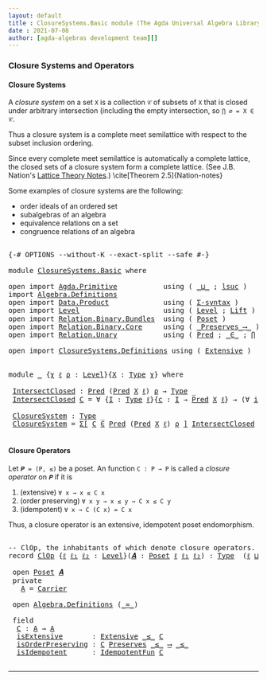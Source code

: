 ```yaml
---
layout: default
title : ClosureSystems.Basic module (The Agda Universal Algebra Library)
date : 2021-07-08
author: [agda-algebras development team][]
---
```


### Closure Systems and Operators

#### Closure Systems

A *closure system* on a set `X` is a collection `𝒞` of subsets of `X` that is closed
under arbitrary intersection (including the empty intersection, so `⋂ ∅ = X ∈ 𝒞`.

Thus a closure system is a complete meet semilattice with respect to the subset
inclusion ordering.

Since every complete meet semilattice is automatically a complete lattice, the closed
sets of a closure system form a complete lattice.
(See J.B. Nation's [Lattice Theory Notes](http://math.hawaii.edu/~jb/math618/Nation-LatticeTheory.pdf).)
\cite[Theorem 2.5]{Nation-notes}

Some examples of closure systems are the following:

* order ideals of an ordered set
* subalgebras of an algebra
* equivalence relations on a set
* congruence relations of an algebra


<pre class="Agda">

<a id="961" class="Symbol">{-#</a> <a id="965" class="Keyword">OPTIONS</a> <a id="973" class="Pragma">--without-K</a> <a id="985" class="Pragma">--exact-split</a> <a id="999" class="Pragma">--safe</a> <a id="1006" class="Symbol">#-}</a>

<a id="1011" class="Keyword">module</a> <a id="1018" href="ClosureSystems.Basic.html" class="Module">ClosureSystems.Basic</a> <a id="1039" class="Keyword">where</a>

<a id="1046" class="Keyword">open</a> <a id="1051" class="Keyword">import</a> <a id="1058" href="Agda.Primitive.html" class="Module">Agda.Primitive</a>           <a id="1083" class="Keyword">using</a> <a id="1089" class="Symbol">(</a> <a id="1091" href="Agda.Primitive.html#810" class="Primitive Operator">_⊔_</a> <a id="1095" class="Symbol">;</a> <a id="1097" href="Agda.Primitive.html#780" class="Primitive">lsuc</a> <a id="1102" class="Symbol">)</a>     <a id="1108" class="Keyword">renaming</a> <a id="1117" class="Symbol">(</a> <a id="1119" href="Agda.Primitive.html#326" class="Primitive">Set</a> <a id="1123" class="Symbol">to</a> <a id="1126" class="Primitive">Type</a> <a id="1131" class="Symbol">)</a>
<a id="1133" class="Keyword">import</a> <a id="1140" href="Algebra.Definitions.html" class="Module">Algebra.Definitions</a>
<a id="1160" class="Keyword">open</a> <a id="1165" class="Keyword">import</a> <a id="1172" href="Data.Product.html" class="Module">Data.Product</a>             <a id="1197" class="Keyword">using</a> <a id="1203" class="Symbol">(</a> <a id="1205" href="Data.Product.html#916" class="Function">Σ-syntax</a> <a id="1214" class="Symbol">)</a>
<a id="1216" class="Keyword">open</a> <a id="1221" class="Keyword">import</a> <a id="1228" href="Level.html" class="Module">Level</a>                    <a id="1253" class="Keyword">using</a> <a id="1259" class="Symbol">(</a> <a id="1261" href="Agda.Primitive.html#597" class="Postulate">Level</a> <a id="1267" class="Symbol">;</a> <a id="1269" href="Level.html#400" class="Record">Lift</a> <a id="1274" class="Symbol">)</a>   <a id="1278" class="Keyword">renaming</a> <a id="1287" class="Symbol">(</a> <a id="1289" href="Agda.Primitive.html#764" class="Primitive">zero</a> <a id="1294" class="Symbol">to</a> <a id="1297" class="Primitive">ℓ₀</a> <a id="1300" class="Symbol">)</a>
<a id="1302" class="Keyword">open</a> <a id="1307" class="Keyword">import</a> <a id="1314" href="Relation.Binary.Bundles.html" class="Module">Relation.Binary.Bundles</a>  <a id="1339" class="Keyword">using</a> <a id="1345" class="Symbol">(</a> <a id="1347" href="Relation.Binary.Bundles.html#3028" class="Record">Poset</a> <a id="1353" class="Symbol">)</a>
<a id="1355" class="Keyword">open</a> <a id="1360" class="Keyword">import</a> <a id="1367" href="Relation.Binary.Core.html" class="Module">Relation.Binary.Core</a>     <a id="1392" class="Keyword">using</a> <a id="1398" class="Symbol">(</a> <a id="1400" href="Relation.Binary.Core.html#1563" class="Function Operator">_Preserves_⟶_</a> <a id="1414" class="Symbol">)</a>
<a id="1416" class="Keyword">open</a> <a id="1421" class="Keyword">import</a> <a id="1428" href="Relation.Unary.html" class="Module">Relation.Unary</a>           <a id="1453" class="Keyword">using</a> <a id="1459" class="Symbol">(</a> <a id="1461" href="Relation.Unary.html#1101" class="Function">Pred</a> <a id="1466" class="Symbol">;</a> <a id="1468" href="Relation.Unary.html#1523" class="Function Operator">_∈_</a> <a id="1472" class="Symbol">;</a> <a id="1474" href="Relation.Unary.html#4741" class="Function">⋂</a> <a id="1476" class="Symbol">)</a>

<a id="1479" class="Keyword">open</a> <a id="1484" class="Keyword">import</a> <a id="1491" href="ClosureSystems.Definitions.html" class="Module">ClosureSystems.Definitions</a> <a id="1518" class="Keyword">using</a> <a id="1524" class="Symbol">(</a> <a id="1526" href="ClosureSystems.Definitions.html#523" class="Function">Extensive</a> <a id="1536" class="Symbol">)</a>


<a id="1540" class="Keyword">module</a> <a id="1547" href="ClosureSystems.Basic.html#1547" class="Module">_</a> <a id="1549" class="Symbol">{</a><a id="1550" href="ClosureSystems.Basic.html#1550" class="Bound">χ</a> <a id="1552" href="ClosureSystems.Basic.html#1552" class="Bound">ℓ</a> <a id="1554" href="ClosureSystems.Basic.html#1554" class="Bound">ρ</a> <a id="1556" class="Symbol">:</a> <a id="1558" href="Agda.Primitive.html#597" class="Postulate">Level</a><a id="1563" class="Symbol">}{</a><a id="1565" href="ClosureSystems.Basic.html#1565" class="Bound">X</a> <a id="1567" class="Symbol">:</a> <a id="1569" href="ClosureSystems.Basic.html#1126" class="Primitive">Type</a> <a id="1574" href="ClosureSystems.Basic.html#1550" class="Bound">χ</a><a id="1575" class="Symbol">}</a> <a id="1577" class="Keyword">where</a>

 <a id="1585" href="ClosureSystems.Basic.html#1585" class="Function">IntersectClosed</a> <a id="1601" class="Symbol">:</a> <a id="1603" href="Relation.Unary.html#1101" class="Function">Pred</a> <a id="1608" class="Symbol">(</a><a id="1609" href="Relation.Unary.html#1101" class="Function">Pred</a> <a id="1614" href="ClosureSystems.Basic.html#1565" class="Bound">X</a> <a id="1616" href="ClosureSystems.Basic.html#1552" class="Bound">ℓ</a><a id="1617" class="Symbol">)</a> <a id="1619" href="ClosureSystems.Basic.html#1554" class="Bound">ρ</a> <a id="1621" class="Symbol">→</a> <a id="1623" href="ClosureSystems.Basic.html#1126" class="Primitive">Type</a> <a id="1628" class="Symbol">_</a>
 <a id="1631" href="ClosureSystems.Basic.html#1585" class="Function">IntersectClosed</a> <a id="1647" href="ClosureSystems.Basic.html#1647" class="Bound">C</a> <a id="1649" class="Symbol">=</a> <a id="1651" class="Symbol">∀</a> <a id="1653" class="Symbol">{</a><a id="1654" href="ClosureSystems.Basic.html#1654" class="Bound">I</a> <a id="1656" class="Symbol">:</a> <a id="1658" href="ClosureSystems.Basic.html#1126" class="Primitive">Type</a> <a id="1663" href="ClosureSystems.Basic.html#1552" class="Bound">ℓ</a><a id="1664" class="Symbol">}{</a><a id="1666" href="ClosureSystems.Basic.html#1666" class="Bound">c</a> <a id="1668" class="Symbol">:</a> <a id="1670" href="ClosureSystems.Basic.html#1654" class="Bound">I</a> <a id="1672" class="Symbol">→</a> <a id="1674" href="Relation.Unary.html#1101" class="Function">Pred</a> <a id="1679" href="ClosureSystems.Basic.html#1565" class="Bound">X</a> <a id="1681" href="ClosureSystems.Basic.html#1552" class="Bound">ℓ</a><a id="1682" class="Symbol">}</a> <a id="1684" class="Symbol">→</a> <a id="1686" class="Symbol">(∀</a> <a id="1689" href="ClosureSystems.Basic.html#1689" class="Bound">i</a> <a id="1691" class="Symbol">→</a> <a id="1693" class="Symbol">(</a><a id="1694" href="ClosureSystems.Basic.html#1666" class="Bound">c</a> <a id="1696" href="ClosureSystems.Basic.html#1689" class="Bound">i</a><a id="1697" class="Symbol">)</a> <a id="1699" href="Relation.Unary.html#1523" class="Function Operator">∈</a> <a id="1701" href="ClosureSystems.Basic.html#1647" class="Bound">C</a><a id="1702" class="Symbol">)</a> <a id="1704" class="Symbol">→</a> <a id="1706" href="Relation.Unary.html#4741" class="Function">⋂</a> <a id="1708" href="ClosureSystems.Basic.html#1654" class="Bound">I</a> <a id="1710" href="ClosureSystems.Basic.html#1666" class="Bound">c</a> <a id="1712" href="Relation.Unary.html#1523" class="Function Operator">∈</a> <a id="1714" href="ClosureSystems.Basic.html#1647" class="Bound">C</a>

 <a id="1718" href="ClosureSystems.Basic.html#1718" class="Function">ClosureSystem</a> <a id="1732" class="Symbol">:</a> <a id="1734" href="ClosureSystems.Basic.html#1126" class="Primitive">Type</a> <a id="1739" class="Symbol">_</a>
 <a id="1742" href="ClosureSystems.Basic.html#1718" class="Function">ClosureSystem</a> <a id="1756" class="Symbol">=</a> <a id="1758" href="Data.Product.html#916" class="Function">Σ[</a> <a id="1761" href="ClosureSystems.Basic.html#1761" class="Bound">C</a> <a id="1763" href="Data.Product.html#916" class="Function">∈</a> <a id="1765" href="Relation.Unary.html#1101" class="Function">Pred</a> <a id="1770" class="Symbol">(</a><a id="1771" href="Relation.Unary.html#1101" class="Function">Pred</a> <a id="1776" href="ClosureSystems.Basic.html#1565" class="Bound">X</a> <a id="1778" href="ClosureSystems.Basic.html#1552" class="Bound">ℓ</a><a id="1779" class="Symbol">)</a> <a id="1781" href="ClosureSystems.Basic.html#1554" class="Bound">ρ</a> <a id="1783" href="Data.Product.html#916" class="Function">]</a> <a id="1785" href="ClosureSystems.Basic.html#1585" class="Function">IntersectClosed</a> <a id="1801" href="ClosureSystems.Basic.html#1761" class="Bound">C</a>

</pre>


#### Closure Operators

Let `𝑷 = (P, ≤)` be a poset. An function `C : P → P` is called a *closure operator*
on `𝑷` if it is

1. (extensive) `∀ x → x ≤ C x`
2. (order preserving) `∀ x y → x ≤ y → C x ≤ C y`
3. (idempotent) `∀ x → C (C x) = C x`

Thus, a closure operator is an extensive, idempotent poset endomorphism.

<pre class="Agda">

<a id="2150" class="Comment">-- ClOp, the inhabitants of which denote closure operators.</a>
<a id="2210" class="Keyword">record</a> <a id="ClOp"></a><a id="2217" href="ClosureSystems.Basic.html#2217" class="Record">ClOp</a> <a id="2222" class="Symbol">{</a><a id="2223" href="ClosureSystems.Basic.html#2223" class="Bound">ℓ</a> <a id="2225" href="ClosureSystems.Basic.html#2225" class="Bound">ℓ₁</a> <a id="2228" href="ClosureSystems.Basic.html#2228" class="Bound">ℓ₂</a> <a id="2231" class="Symbol">:</a> <a id="2233" href="Agda.Primitive.html#597" class="Postulate">Level</a><a id="2238" class="Symbol">}(</a><a id="2240" href="ClosureSystems.Basic.html#2240" class="Bound">𝑨</a> <a id="2242" class="Symbol">:</a> <a id="2244" href="Relation.Binary.Bundles.html#3028" class="Record">Poset</a> <a id="2250" href="ClosureSystems.Basic.html#2223" class="Bound">ℓ</a> <a id="2252" href="ClosureSystems.Basic.html#2225" class="Bound">ℓ₁</a> <a id="2255" href="ClosureSystems.Basic.html#2228" class="Bound">ℓ₂</a><a id="2257" class="Symbol">)</a> <a id="2259" class="Symbol">:</a> <a id="2261" href="ClosureSystems.Basic.html#1126" class="Primitive">Type</a>  <a id="2267" class="Symbol">(</a><a id="2268" href="ClosureSystems.Basic.html#2223" class="Bound">ℓ</a> <a id="2270" href="Agda.Primitive.html#810" class="Primitive Operator">⊔</a> <a id="2272" href="ClosureSystems.Basic.html#2228" class="Bound">ℓ₂</a> <a id="2275" href="Agda.Primitive.html#810" class="Primitive Operator">⊔</a> <a id="2277" href="ClosureSystems.Basic.html#2225" class="Bound">ℓ₁</a><a id="2279" class="Symbol">)</a> <a id="2281" class="Keyword">where</a>

 <a id="2289" class="Keyword">open</a> <a id="2294" href="Relation.Binary.Bundles.html#3028" class="Module">Poset</a> <a id="2300" href="ClosureSystems.Basic.html#2240" class="Bound">𝑨</a>
 <a id="2303" class="Keyword">private</a>
   <a id="ClOp.A"></a><a id="2314" href="ClosureSystems.Basic.html#2314" class="Function">A</a> <a id="2316" class="Symbol">=</a> <a id="2318" href="Relation.Binary.Bundles.html#3104" class="Function">Carrier</a>

 <a id="2328" class="Keyword">open</a> <a id="2333" href="Algebra.Definitions.html" class="Module">Algebra.Definitions</a> <a id="2353" class="Symbol">(</a><a id="2354" href="Relation.Binary.Bundles.html#3131" class="Function Operator">_≈_</a><a id="2357" class="Symbol">)</a>

 <a id="2361" class="Keyword">field</a>
  <a id="ClOp.C"></a><a id="2369" href="ClosureSystems.Basic.html#2369" class="Field">C</a> <a id="2371" class="Symbol">:</a> <a id="2373" href="ClosureSystems.Basic.html#2314" class="Function">A</a> <a id="2375" class="Symbol">→</a> <a id="2377" href="ClosureSystems.Basic.html#2314" class="Function">A</a>
  <a id="ClOp.isExtensive"></a><a id="2381" href="ClosureSystems.Basic.html#2381" class="Field">isExtensive</a>       <a id="2399" class="Symbol">:</a> <a id="2401" href="ClosureSystems.Definitions.html#523" class="Function">Extensive</a> <a id="2411" href="Relation.Binary.Bundles.html#3167" class="Function Operator">_≤_</a> <a id="2415" href="ClosureSystems.Basic.html#2369" class="Field">C</a>
  <a id="ClOp.isOrderPreserving"></a><a id="2419" href="ClosureSystems.Basic.html#2419" class="Field">isOrderPreserving</a> <a id="2437" class="Symbol">:</a> <a id="2439" href="ClosureSystems.Basic.html#2369" class="Field">C</a> <a id="2441" href="Relation.Binary.Core.html#1563" class="Function Operator">Preserves</a> <a id="2451" href="Relation.Binary.Bundles.html#3167" class="Function Operator">_≤_</a> <a id="2455" href="Relation.Binary.Core.html#1563" class="Function Operator">⟶</a> <a id="2457" href="Relation.Binary.Bundles.html#3167" class="Function Operator">_≤_</a>
  <a id="ClOp.isIdempotent"></a><a id="2463" href="ClosureSystems.Basic.html#2463" class="Field">isIdempotent</a>      <a id="2481" class="Symbol">:</a> <a id="2483" href="Algebra.Definitions.html#2713" class="Function">IdempotentFun</a> <a id="2497" href="ClosureSystems.Basic.html#2369" class="Field">C</a>

</pre>




--------------------------------------

[agda-algebras development team]: https://github.com/ualib/agda-algebras#the-agda-algebras-development-team
